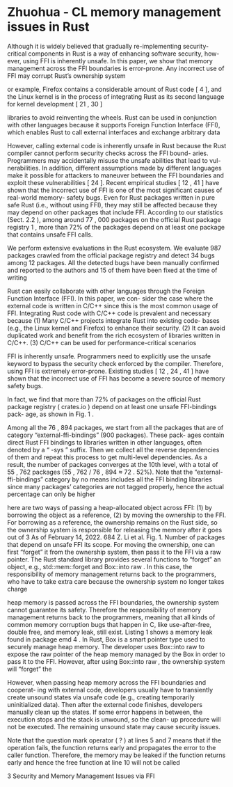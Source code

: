 # Zhuohua - CL memory management issues in Rust

Although it is widely believed that gradually re-implementing security-
critical components in Rust is a way of enhancing software security, how-
ever, using FFI is inherently unsafe. In this paper, we show that memory
management across the FFI boundaries is error-prone. Any incorrect
use of FFI may corrupt Rust’s ownership system

or example, Firefox contains a considerable amount of Rust
code [
4
], and the Linux kernel is in the process of integrating Rust as its second
language for kernel development [
21
,
30
]

 libraries to avoid reinventing the wheels. Rust can be
used in conjunction with other languages because it supports Foreign Function
Interface (FFI), which enables Rust to call external interfaces and exchange
arbitrary data

 However, calling external code is inherently unsafe in Rust
because the Rust compiler cannot perform security checks across the FFI bound-
aries. Programmers may accidentally misuse the unsafe abilities that lead to vul-
nerabilities. In addition, different assumptions made by different languages make
it possible for attackers to maneuver between the FFI boundaries and exploit
these vulnerabilities [
24
]. Recent empirical studies [
12
,
41
] have shown that the
incorrect use of FFI is one of the most significant causes of real-world memory-
safety bugs. Even for Rust packages written in pure safe Rust (i.e., without using
FFI), they may still be affected because they may depend on other packages
that include FFI. According to our statistics (Sect.
2.2
), among around 77
,
000
packages on the official Rust package registry
1
, more than 72% of the packages
depend on at least one package that contains unsafe FFI calls. 

We perform extensive evaluations in the Rust ecosystem. We evaluate 987
packages crawled from the official package registry and detect 34 bugs among
12 packages. All the detected bugs have been manually confirmed and reported
to the authors and 15 of them have been fixed at the time of writing

 Rust can easily collaborate with other
languages through the Foreign Function Interface (FFI). In this paper, we con-
sider the case where the external code is written in C/C++ since this is the most
common usage of FFI. Integrating Rust code with C/C++ code is prevalent and
necessary because (1) Many C/C++ projects integrate Rust into existing code-
bases (e.g., the Linux kernel and Firefox) to enhance their security. (2) It can
avoid duplicated work and benefit from the rich ecosystem of libraries written
in C/C++. (3) C/C++ can be used for performance-critical scenarios

FFI is inherently unsafe. Programmers need to explicitly use the
unsafe
keyword to bypass the security check enforced by the compiler. Therefore,
using FFI is extremely error-prone. Existing studies [
12
,
24
,
41
] have shown that
the incorrect use of FFI has become a severe source of memory safety bugs.

In fact, we find that more than 72% of packages on the official Rust
package registry (
crates.io
) depend on at least one unsafe FFI-bindings pack-
age, as shown in Fig.
1
.


 Among all the 76
,
894 packages, we start from all the
packages that are of category “external-ffi-bindings” (900 packages). These pack-
ages contain direct Rust FFI bindings to libraries written in other languages,
often denoted by a “
-sys
” suffix. Then we collect all the reverse dependencies
of them and repeat this process to get multi-level dependencies. As a result, the
number of packages converges at the 10th level, with a total of 55
,
762 packages
(55
,
762
/
76
,
894
≈
72
.
52%). Note that the “external-ffi-bindings” category by no
means includes all the FFI binding libraries since many packages’ categories are
not tagged properly, hence the actual percentage can only be higher

here are two ways of passing a heap-allocated object across
FFI: (1) by
borrowing
the object as a reference, (2) by
moving
the ownership to
the FFI. For
borrowing
as a reference, the ownership remains on the Rust side, so
the ownership system is responsible for releasing the memory after it goes out of
3
As of February 14, 2022.
684 Z. Li et al.
Fig. 1.
Number of packages that depend on unsafe FFI
its scope. For
moving
the ownership, one can first “forget” it from the ownership
system, then pass it to the FFI via a raw pointer. The Rust standard library
provides several functions to “forget” an object, e.g.,
std::mem::forget
and
Box::into
raw
. In this case, the responsibility of memory management returns
back to the programmers, who have to take extra care because the ownership
system no longer takes charge


 heap memory is passed across the FFI boundaries, the ownership system
cannot guarantee its safety. Therefore the responsibility of memory management
returns back to the programmers, meaning that all kinds of common memory
corruption bugs that happen in C, like use-after-free, double free, and memory
leak, still exist. Listing
1
shows a memory leak found in package
emd
4
. In Rust,
Box
is a smart pointer type used to securely manage heap memory. The developer
uses
Box::into
raw
to expose the raw pointer of the heap memory managed by
the
Box
in order to pass it to the FFI. However, after using
Box::into
raw
, the
ownership system will “forget” the 

However, when passing heap memory across the FFI boundaries and cooperat-
ing with external code, developers usually have to transiently create unsound
states via unsafe code (e.g., creating temporarily uninitialized data). Then after
the external code finishes, developers manually clean up the states. If some error
happens in between, the execution stops and the stack is unwound, so the clean-
up procedure will not be executed. The remaining unsound state may cause
security issues.


 Note that the question mark operator
(
?
) at lines 5 and 7 means that if the operation fails, the function returns early
and propagates the error to the caller function. Therefore, the memory may be
leaked if the function returns early and hence the
free
function at line 10 will
not be called


3 Security and Memory Management Issues via FFI
